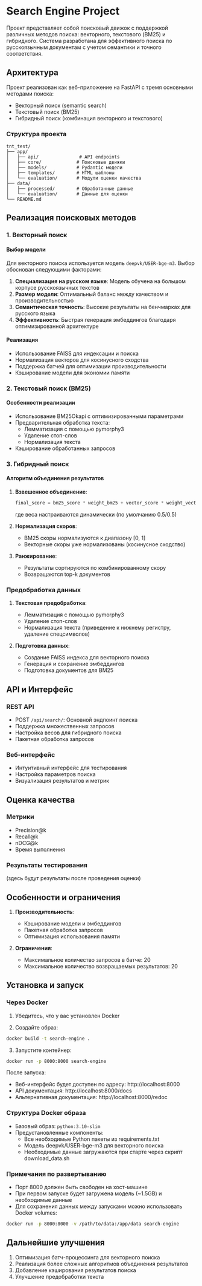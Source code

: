 # Search Engine Project

Проект представляет собой поисковый движок с поддержкой различных методов поиска: векторного, текстового (BM25) и гибридного. Система разработана для эффективного поиска по русскоязычным документам с учетом семантики и точного соответствия.

## Архитектура

Проект реализован как веб-приложение на FastAPI с тремя основными методами поиска:
- Векторный поиск (semantic search)
- Текстовый поиск (BM25)
- Гибридный поиск (комбинация векторного и текстового)

### Структура проекта
```
tnt_test/
├── app/
│   ├── api/               # API endpoints
│   ├── core/             # Поисковые движки
│   ├── models/           # Pydantic модели
│   ├── templates/        # HTML шаблоны
│   └── evaluation/       # Модули оценки качества
├── data/
│   ├── processed/        # Обработанные данные
│   └── evaluation/       # Данные для оценки
└── README.md
```

## Реализация поисковых методов

### 1. Векторный поиск

#### Выбор модели
Для векторного поиска используется модель `deepvk/USER-bge-m3`. Выбор обоснован следующими факторами:

1. **Специализация на русском языке**: Модель обучена на большом корпусе русскоязычных текстов
2. **Размер модели**: Оптимальный баланс между качеством и производительностью
3. **Семантическая точность**: Высокие результаты на бенчмарках для русского языка
4. **Эффективность**: Быстрая генерация эмбеддингов благодаря оптимизированной архитектуре

#### Реализация
- Использование FAISS для индексации и поиска
- Нормализация векторов для косинусного сходства
- Поддержка батчей для оптимизации производительности
- Кэширование модели для экономии памяти

### 2. Текстовый поиск (BM25)

#### Особенности реализации
- Использование BM25Okapi с оптимизированными параметрами
- Предварительная обработка текста:
  - Лемматизация с помощью pymorphy3
  - Удаление стоп-слов
  - Нормализация текста
- Кэширование обработанных запросов

### 3. Гибридный поиск

#### Алгоритм объединения результатов
1. **Взвешенное объединение**:
   ```python
   final_score = bm25_score * weight_bm25 + vector_score * weight_vector
   ```
   где веса настраиваются динамически (по умолчанию 0.5/0.5)

2. **Нормализация скоров**:
   - BM25 скоры нормализуются к диапазону [0, 1]
   - Векторные скоры уже нормализованы (косинусное сходство)

3. **Ранжирование**:
   - Результаты сортируются по комбинированному скору
   - Возвращаются top-k документов

### Предобработка данных

1. **Текстовая предобработка**:
   - Лемматизация с помощью pymorphy3
   - Удаление стоп-слов
   - Нормализация текста (приведение к нижнему регистру, удаление спецсимволов)

2. **Подготовка данных**:
   - Создание FAISS индекса для векторного поиска
   - Генерация и сохранение эмбеддингов
   - Подготовка документов для BM25

## API и Интерфейс

### REST API
- POST `/api/search/`: Основной эндпоинт поиска
- Поддержка множественных запросов
- Настройка весов для гибридного поиска
- Пакетная обработка запросов

### Веб-интерфейс
- Интуитивный интерфейс для тестирования
- Настройка параметров поиска
- Визуализация результатов и метрик

## Оценка качества

### Метрики
- Precision@k
- Recall@k
- nDCG@k
- Время выполнения

### Результаты тестирования
(здесь будут результаты после проведения оценки)

## Особенности и ограничения

1. **Производительность**:
   - Кэширование модели и эмбеддингов
   - Пакетная обработка запросов
   - Оптимизация использования памяти

2. **Ограничения**:
   - Максимальное количество запросов в батче: 20
   - Максимальное количество возвращаемых результатов: 20

## Установка и запуск

### Через Docker

1. Убедитесь, что у вас установлен Docker

2. Создайте образ:
```bash
docker build -t search-engine .
```

3. Запустите контейнер:
```bash
docker run -p 8000:8000 search-engine
```

После запуска:
- Веб-интерфейс будет доступен по адресу: http://localhost:8000
- API документация: http://localhost:8000/docs
- Альтернативная документация: http://localhost:8000/redoc

### Структура Docker образа

- Базовый образ: `python:3.10-slim`
- Предустановленные компоненты:
  - Все необходимые Python пакеты из requirements.txt
  - Модель deepvk/USER-bge-m3 для векторного поиска
  - Необходимые данные загружаются при старте через скрипт download_data.sh

### Примечания по развертыванию

- Порт 8000 должен быть свободен на хост-машине
- При первом запуске будет загружена модель (~1.5GB) и необходимые данные
- Для сохранения данных между запусками можно использовать Docker volumes:
```bash
docker run -p 8000:8000 -v /path/to/data:/app/data search-engine
```


## Дальнейшие улучшения

1. Оптимизация батч-процессинга для векторного поиска
2. Реализация более сложных алгоритмов объединения результатов
3. Добавление кэширования результатов поиска
4. Улучшение предобработки текста